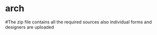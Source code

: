 # arch
#The zip file contains all the required sources also individual forms and designers are uploaded
